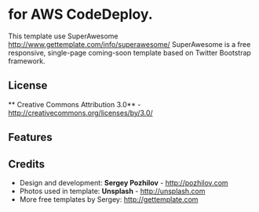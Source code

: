 for AWS CodeDeploy.
=============
This template use SuperAwesome http://www.gettemplate.com/info/superawesome/
SuperAwesome is a free responsive, single-page coming-soon template based on Twitter Bootstrap framework.


License
-------
** Creative Commons Attribution 3.0** - http://creativecommons.org/licenses/by/3.0/

Features
-----------

Credits
-------
* Design and development: **Sergey Pozhilov** - http://pozhilov.com
* Photos used in template: **Unsplash** - http://unsplash.com
* More free templates by Sergey: http://gettemplate.com
